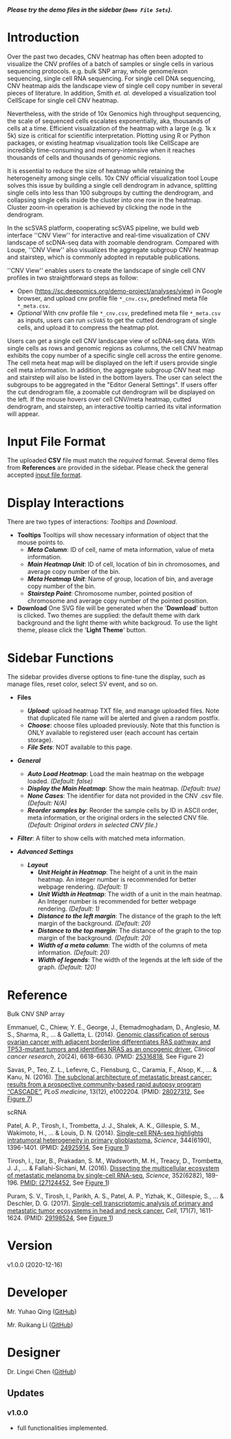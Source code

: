 ##### Please try the demo files in the sidebar (`Demo File Sets`).

# Introduction

Over the past two decades, CNV heatmap has often been adopted to visualize the CNV profiles of a batch of samples or single cells in various sequencing protocols. e.g. bulk SNP array, whole genome/exon sequencing, single cell RNA sequencing. For single cell DNA sequencing, CNV heatmap aids the landscape view of single cell copy number in several pieces of literature. In addition, Smith *et. al.* developed a visualization tool CellScape for single cell CNV heatmap.

Nevertheless, with the stride of 10x Genomics high throughput sequencing, the scale of sequenced cells escalates exponentially, aka, thousands of cells at a time. Efficient visualization of the heatmap with a large (e.g. 1k x 5k) size is critical for scientific interpretation. Plotting using R or Python packages, or existing heatmap visualization tools like CellScape are incredibly time-consuming and memory-intensive when it reaches thousands of cells and thousands of genomic regions. 

It is essential to reduce the size of heatmap while retaining the heterogeneity among single cells. 10x CNV official visualization tool Loupe solves this issue by building a single cell dendrogram in advance, splitting single cells into less than 100 subgroups by cutting the dendrogram, and collapsing single cells inside the cluster into one row in the heatmap. Cluster zoom-in operation is achieved by clicking the node in the dendrogram.  

In the scSVAS platform, cooperating scSVAS pipeline, we build web interface ''CNV View''  for interactive and real-time visualization of CNV landscape of scDNA-seq data with zoomable dendrogram. Compared with Loupe, ''CNV View'' also visualizes the aggregate subgroup CNV heatmap and stairstep, which is commonly adopted in reputable publications.

''CNV View'' enables users to create the landscape of single cell CNV profiles in two straightforward steps as follow:

  + Open (https://sc.deepomics.org/demo-project/analyses/view) in Google browser, and upload cnv profile file `*_cnv.csv`, predefined meta file `*_meta.csv`.
  + *Optional* With cnv profile file `*_cnv.csv`, predefined meta file `*_meta.csv` as inputs, users can run `scSVAS` to get the cutted dendrogram of single cells, and upload it to compress the heatmap plot.

Users can get a single cell CNV landscape view of scDNA-seq data. With single cells as rows and genomic regions as columns, the cell CNV heatmap exhibits the copy number of a specific single cell across the entire genome. The cell meta heat map will be displayed on the left if users provide single cell meta information.
In addition, the aggregate subgroup CNV heat map and stairstep will also be listed in the bottom layers. The user can select the subgroups to be aggregated in the "Editor General Settings". If users offer the cut dendrogram file, a zoomable cut dendrogram will be displayed on the left.
If the mouse hovers over cell CNV/meta heatmap, cutted dendrogram, and stairstep, an interactive tooltip carried its vital information will appear. 

# Input File Format
The uploaded **CSV** file must match the *required* format. Several demo files from **References** are provided in the sidebar. Please check the general accepted [input file format](https://github.com/paprikachan/scSVAS/blob/master/webserver/markdown/CNV_input_format.markdown).

# Display Interactions

There are two types of interactions: *Tooltips* and *Download*.

- **Tooltips**
  Tooltips will show necessary information of object that the mouse points to.
  + __*Meta Column*__: ID of cell, name of meta information, value of meta information.
  + __*Main Heatmap Unit*__: ID of cell, location of bin in chromosomes, and average copy number of the bin.
  + __*Meta Heatmap Unit*__: Name of group, location of bin, and average copy number of the bin.
  + __*Stairstep Point*__: Chromosome number, pointed position of chromosome and average copy number of the pointed position.
- **Download**
  One SVG file will be generated when the '**Download**' button is clicked. Two themes are supplied: the default theme with dark background and the light theme with white backgroud. To use the light theme, please click the '**Light Theme**' button.

# Sidebar Functions
The sidebar provides diverse options to fine-tune the display, such as manage files, reset color, select SV event, and so on.

- **Files**
  + __*Upload*__: upload heatmap TXT file, and manage uploaded files. Note that duplicated file name will be alerted and given a random postfix.
  + __*Choose*__: choose files uploaded previously. Note that this function is ONLY available to registered user (each account has certain storage).
  + __*File Sets*__: NOT available to this page.

-   ***General***
    -   ***Auto Load Heatmap***: Load the main heatmap on the webpage loaded. *(Default: false)*
    -   ***Display the Main Heatmap***: Show the main heatmap. *(Default: true)*
    -   ***None Cases***: The identifier for data not provided in the CNV .csv file. *(Default: N/A)*
    -   ***Reorder samples by***: Reorder the sample cells by ID in ASCII order, meta information, or the original orders in the selected CNV file. *(Default: Original orders in selected CNV file.)*
-   ***Filter***: A filter to show cells with matched meta information.
-   ***Advanced Settings***
    -   ***Layout***
        -   ***Unit Height in Heatmap***: The height of a unit in the main heatmap. An integer number is recommended for better webpage rendering. *(Default: 1)*
        -   ***Unit Width in Heatmap***: The width of a unit in the main heatmap. An Integer number is recommended for better webpage rendering. *(Default: 1)*
        -   ***Distance to the left margin***: The distance of the graph to the left margin of the background. *(Default: 20)*
        -   ***Distance to the top margin***: The distance of the graph to the top margin of the background. *(Default: 20)*
        -   ***Width of a meta column***: The width of the columns of meta information. *(Default: 20)*
        -   ***Width of legends***: The width of the legends at the left side of the graph. *(Default: 120)*

# Reference

Bulk CNV SNP array

Emmanuel, C., Chiew, Y. E., George, J., Etemadmoghadam, D., Anglesio, M. S., Sharma, R., ... & Galletta, L. (2014). 
[Genomic classification of serous ovarian cancer with adjacent borderline differentiates RAS pathway and TP53-mutant tumors and identifies NRAS as an oncogenic driver.](https://clincancerres.aacrjournals.org/content/20/24/6618)
*Clinical cancer research*, 20(24), 6618-6630.
(PMID: [25316818](https://www.ncbi.nlm.nih.gov/pubmed/25316818), See Figure 2)

Savas, P., Teo, Z. L., Lefevre, C., Flensburg, C., Caramia, F., Alsop, K., ... & Kanu, N. (2016). [The subclonal architecture of metastatic breast cancer: results from a prospective community-based rapid autopsy program “CASCADE”.](https://journals.plos.org/plosmedicine/article?id=10.1371/journal.pmed.1002204)
*PLoS medicine*, 13(12), e1002204.
(PMID: [28027312](https://www.ncbi.nlm.nih.gov/pubmed/28027312), See [Figure 7](https://www.ncbi.nlm.nih.gov/pmc/articles/PMC5189956/figure/pmed.1002204.g007/))

scRNA

Patel, A. P., Tirosh, I., Trombetta, J. J., Shalek, A. K., Gillespie, S. M., Wakimoto, H., ... & Louis, D. N. (2014). 
[Single-cell RNA-seq highlights intratumoral heterogeneity in primary glioblastoma.](https://science.sciencemag.org/content/344/6190/1396)
*Science*, 344(6190), 1396-1401.
(PMID: [24925914](https://www.ncbi.nlm.nih.gov/pubmed/24925914), See [Figure 1](https://www.ncbi.nlm.nih.gov/pmc/articles/PMC4123637/figure/F1/))

Tirosh, I., Izar, B., Prakadan, S. M., Wadsworth, M. H., Treacy, D., Trombetta, J. J., ... & Fallahi-Sichani, M. (2016). 
[Dissecting the multicellular ecosystem of metastatic melanoma by single-cell RNA-seq.](https://science.sciencemag.org/content/352/6282/189)
*Science*, 352(6282), 189-196.
[PMID: (27124452](https://www.ncbi.nlm.nih.gov/pubmed/27124452), See [Figure 1](https://www.ncbi.nlm.nih.gov/pmc/articles/PMC4944528/figure/F1/))

Puram, S. V., Tirosh, I., Parikh, A. S., Patel, A. P., Yizhak, K., Gillespie, S., ... & Deschler, D. G. (2017). 
[Single-cell transcriptomic analysis of primary and metastatic tumor ecosystems in head and neck cancer.](https://www.cell.com/cell/fulltext/S0092-8674(17)31270-9?cid=tw%26p)
*Cell*, 171(7), 1611-1624.
(PMID: [29198524](https://www.ncbi.nlm.nih.gov/pubmed/29198524), See [Figure 1](https://www.ncbi.nlm.nih.gov/pmc/articles/PMC5878932/figure/F1/))





# Version

v1.0.0 (2020-12-16)

# Developer

Mr. Yuhao Qing ([GitHub](https://github.com/Q-Y-H))

Mr. Ruikang Li ([GitHub](https://github.com/RKLho))

# Designer

Dr. Lingxi Chen ([GitHub](https://github.com/paprikachan))

## Updates

### v1.0.0

   - full functionalities implemented.
